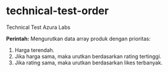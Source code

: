 # technical-test-order
Technical Test Azura Labs

<b>Perintah:</b>
Mengurutkan data array produk dengan prioritas:<br/>
<ol>
  <li>Harga terendah.</li>
  <li>Jika harga sama, maka urutkan berdasarkan rating tertinggi.</li>
  <li>Jika rating sama, maka urutkan berdasarkan likes terbanyak.</li>
</ol>
